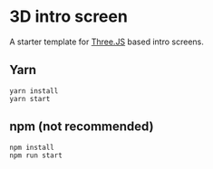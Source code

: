 # 3D intro screen
A starter template for [Three.JS](https://threejs.org/) based intro screens.


## Yarn
```
yarn install
yarn start
```

## npm (not recommended)
```
npm install
npm run start
```
